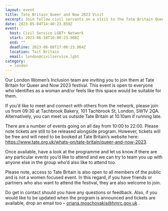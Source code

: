 ```yaml
---
layout: event
title: Tate Britain Queer and Now 2023 Visit
excerpt: Join fellow civil servants on a visit to the Tate Britain Queer and Now Exhibit
date: 2023-05-04T14:40:23.859Z
event:
  host: Civil Service LGBT+ Network
  start: 2023-06-10T10:00:23.908Z
  end: ""
  deadline: 2023-06-08T17:00:23.964Z
  location: Tait Britain
  email: london@civilservice.lgbt
category:
  - london
---
```

Our London Women’s Inclusion team are inviting you to join them at Tate Britain for Queer and Now 2023 festival. This event is open to everyone who identifies as a woman and/or feels like this space would be suitable for them.  

If you’d like to meet and connect with others from the network, please join us from 09:30 at Tachbrook Bakery, 101 Tachbrook St, London, SW1V 2QA. Alternatively, you can meet us outside Tate Britain at 10.10am if running late.   

There are a number of events going on all day from 10:00 to 22:00. Please note tickets are still to be released alongside program. However, tickets will be free and will need to be booked at Tate Britain’s website here: <https://www.tate.org.uk/whats-on/tate-britain/queer-and-now-2023>.

Once available, have a look at the programme and let us know if there are any particular events you’d like to attend and we can try to team you up with anyone else in the group who’d also like to attend too. 

Please note, access to Tate Britain is also open to all members of the public and is not a women focused event. In this regard, if you have friends or partners who also want to attend the festival, they are also welcome to join.  

Do get in contact should you have any questions or feedback. Also, if you would like to be updated when the program is announced and tickets are available, drop an email too – [oriana.moschovakis@hmrc.gov.uk](mailto:oriana.moschovakis@hmrc.gov.uk) .